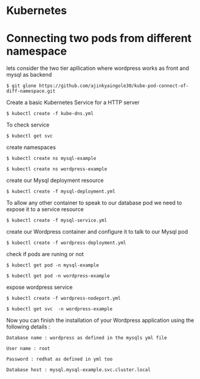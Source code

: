 # Kubernetes

# Connecting two pods from different namespace 
lets consider the two tier apllication where wordpress works as front and mysql as backend
```
$ git glone https://github.com/ajinkyaingole30/kube-pod-connect-of-diff-namespace.git
```
Create a basic Kubernetes Service for a HTTP server
```
$ kubectl create -f kube-dns.yml
```
To check service 
```
$ kubectl get svc 
```
create namespaces
```
$ kubectl create ns mysql-example

$ kubectl create ns wordpress-example
```
create our Mysql deployment resource
```
$ kubectl create -f mysql-deployment.yml
```
To allow any other container to speak to our database pod we need to expose it to a service resource
```
$ kubectl create -f mysql-service.yml
```
create our Wordpress container and configure it to talk to our Mysql pod
```
$ kubectl create -f wordpress-deployment.yml
```
check if pods are runing or not
```
$ kubectl get pod -n mysql-example

$ kubectl get pod -n wordpress-example
```
expose wordpress service
```
$ kubectl create -f wordpress-nodeport.yml

$ kubectl get svc  -n wordpress-example
```

Now you can finish the installation of your Wordpress application using the following details :
```
Database name : wordpress as defined in the mysqls yml file

User name : root

Password : redhat as defined in yml too

Database host : mysql.mysql-example.svc.cluster.local
```
